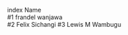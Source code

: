 
index            Name  
#1              frandel wanjawa  
#2              Felix Sichangi
#3              Lewis M Wambugu

